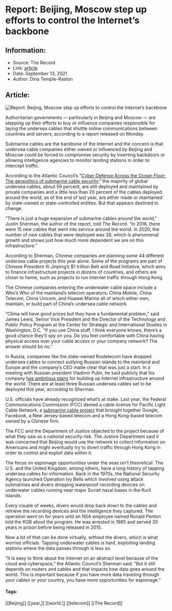 # Report: Beijing, Moscow step up efforts to control the Internet’s backbone
### 

## Information:
+ Source: The Record
+ Link: [article](https://therecord.media/report-beijing-moscow-step-up-efforts-to-control-the-internets-backbone/)
+ Date: September 13, 2021
+ Author: Dina Temple-Raston


## Article:
![Report: Beijing, Moscow step up efforts to control the Internet’s backbone](https://therecord.media/wp-content/uploads/2021/09/osman-rana-BA0adUefz30-unsplash-1.jpg)

Authoritarian governments — particularly in Beijing and Moscow — are stepping up their efforts to buy or influence companies responsible for laying the undersea cables that shuttle online communications between countries and servers, according to a report released on Monday.


Submarine cables are the backbone of the Internet and the concern is that undersea cable companies either owned or influenced by Beijing and Moscow could be forced to compromise security by inserting backdoors or allowing intelligence agencies to monitor landing stations in order to intercept traffic. 


According to the Atlantic Council’s “[Cyber Defense Across the Ocean Floor: The geopolitics of submarine cable security](https://www.atlanticcouncil.org/in-depth-research-reports/report/cyber-defense-across-the-ocean-floor-the-geopolitics-of-submarine-cable-security/),” the majority of global undersea cables, about 59 percent, are still deployed and maintained by private companies and a little less than 20 percent of the cables deployed around the world, as of the end of last year, are either made or maintained by state-owned or state-controlled entities. But that appears destined to change.


“There is just a huge expansion of submarine cables around the world,” Justin Sherman, the author of the report, told *The Record*. “In 2016, there were 15 new cables that went into service around the world. In 2020, the number of new cables that were deployed was 28, which is phenomenal growth and shows just how much more dependent we are on this infrastructure.”


According to Sherman, Chinese companies are planning some 44 different undersea cable projects this year alone. Some of the programs are part of Chinese President Xi Jinping’s $1 trillion Belt and Road Initiative, which aims to finance infrastructure projects in dozens of countries, and others are closer to home, such as projects to run Internet traffic through Hong Kong.


The Chinese companies entering the underwater cable space include a Who’s Who of the mainland’s telecom operators: China Mobile, China Telecom, China Unicom, and Huawei Marine all of which either own, maintain, or build part of China’s undersea cable network. 


“China will have good prices but they have a fundamental problem,” said James Lewis, Senior Vice President and the Director of the Technology and Public Policy Program at the Center for Strategic and International Studies in Washington, D.C. “If you use China stuff, I think everyone knows, there’s a good chance they’ll spy on you. Do you feel comfortable with China having physical access over your cable access or your company network? The answer should be no.”


In Russia, companies like the state-owned Rostelecom have dropped undersea cables to connect outlying Russian islands to the mainland and Europe and the company’s CEO made clear that was just a start. In a meeting with Russian president Vladimir Putin, he said publicly that his company [has ambitious plans](http://en.kremlin.ru/events/president/news/63857) for building up Internet infrastructure around the world. There are at least three Russian undersea cables set to be deployed this year, according to Sherman.


U.S. officials have already recognized what’s at stake. Last year, the Federal Communications Commission (FCC) denied a cable license for Pacific Light Cable Network, a [submarine cable project](https://www.wsj.com/articles/trans-pacific-tensions-threaten-u-s-data-link-to-china-11566991801) that brought together Google, Facebook, a New Jersey-based telecom and a Hong Kong-based telecom owned by a Chinese firm.


The FCC and the Department of Justice objected to the project because of what they saw as a national security risk. The Justice Department said it was concerned that Beijing would use the network to collect information on Americans and might eventually try to divert traffic through Hong Kong in order to control and exploit data within it.


The focus on espionage opportunities under the seas isn’t theoretical. The U.S. and the United Kingdom, among others, have a long history of tapping undersea cables for information. Back in the 1970s, the National Security Agency launched Operation Ivy Bells which involved using attack submarines and divers dropping waterproof recording devices on underwater cables running near major Soviet naval bases in the Kuril Islands. 


Every couple of weeks, divers would drop back down to the cables and retrieve the recording devices and the intelligence they captured. The operation went on for years until an NSA employee named Ronald Penton told the KGB about the program. He was arrested in 1985 and served 30 years in prison before being released in 2015.


Now a lot of that can be done virtually, without the divers, which is what worries officials. Tapping underwater cables is hard, exploiting landing stations where the data passes through is less so.


“It is easy to think about the Internet on an abstract level because of the cloud and cyberspace,” the Atlantic Council’s Sherman said. “But it still depends on routers and cables and that impacts how data goes around the world. This is important because if you have more data traveling through your cables or your country, you have more opportunities for espionage.” 





#### Tags:
[[Beijing]] [[year,]] [[world.]] [[telecom]] [[The Record]]
